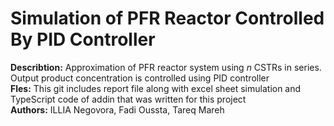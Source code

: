# Simulation of PFR Reactor Controlled By PID Controller
**Describtion:** Approximation of PFR reactor system using *n* CSTRs in series. Output product concentration is controlled using PID controller <br>
**Fles:** This git includes report file along with excel sheet simulation and TypeScript code of addin that was written for this project <br>
**Authors:** ILLIA Negovora, Fadi Oussta, Tareq Mareh <br>
